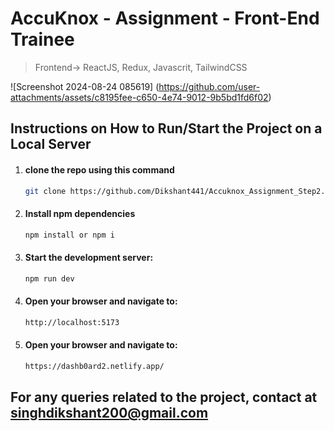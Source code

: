 # AccuKnox - Assignment - Front-End Trainee

> Frontend-> ReactJS, Redux, Javascrit, TailwindCSS 

![Screenshot 2024-08-24 085619] (https://github.com/user-attachments/assets/c8195fee-c650-4e74-9012-9b5bd1fd6f02)

## Instructions on How to Run/Start the Project on a Local Server
1. #### clone the repo using this command
    ```bash
    git clone https://github.com/Dikshant441/Accuknox_Assignment_Step2.git
    ```
2. #### Install npm dependencies
    ```bash
    npm install or npm i
    ```
3. #### Start the development server:
    ```bash
    npm run dev
    ```
4. #### Open your browser and navigate to:
     ```bash
    http://localhost:5173
    ```
5. #### Open your browser and navigate to:
     ```bash
    https://dashb0ard2.netlify.app/
    ```
## For any queries related to the project, contact at singhdikshant200@gmail.com
